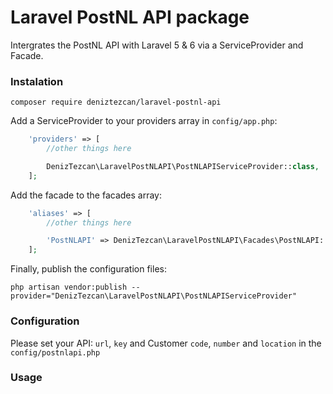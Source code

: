 Laravel PostNL API package
==============

Intergrates the PostNL API with Laravel 5 & 6 via a ServiceProvider and Facade.

### Instalation
```
composer require deniztezcan/laravel-postnl-api
```

Add a ServiceProvider to your providers array in `config/app.php`:
```php
    'providers' => [
    	//other things here

    	DenizTezcan\LaravelPostNLAPI\PostNLAPIServiceProvider::class,
    ];
```

Add the facade to the facades array:
```php
    'aliases' => [
    	//other things here

    	'PostNLAPI' => DenizTezcan\LaravelPostNLAPI\Facades\PostNLAPI::class,
    ];
```

Finally, publish the configuration files:
```
php artisan vendor:publish --provider="DenizTezcan\LaravelPostNLAPI\PostNLAPIServiceProvider"
```

### Configuration
Please set your API: `url`, `key` and Customer `code`, `number` and `location` in the `config/postnlapi.php`

### Usage
